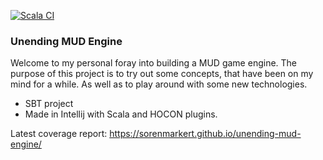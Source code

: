 [![Scala CI](https://github.com/sorenmarkert/unending-mud-engine/actions/workflows/scala.yml/badge.svg)](https://github.com/sorenmarkert/unending-mud-engine/actions/workflows/scala.yml)

### Unending MUD Engine

Welcome to my personal foray into building a MUD game engine.
The purpose of this project is to try out some concepts, that have been on my
mind for a while. As well as to play around with some new technologies.

- SBT project
- Made in Intellij with Scala and HOCON plugins.

Latest coverage report: https://sorenmarkert.github.io/unending-mud-engine/